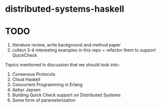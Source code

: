# distributed-systems-haskell

# TODO
1. literature review, write background and method paper
2. collect 3-4 interesting examples in this repo + refactor them to support
   QuickCheck


Topics mentioned in discussion that we should look into-
1. Consensus Protocols
2. Cloud Haskell
3. Concurrent Programming in Erlang
4. Aphyr Jepsen
5. Building Quick Check support on Distributed Systems
6. Some form of parameterization

